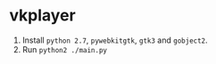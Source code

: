 # vkplayer

1. Install `python 2.7`, `pywebkitgtk`, `gtk3` and `gobject2`.
2. Run `python2 ./main.py`
